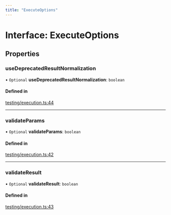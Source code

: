 ```yaml
---
title: "ExecuteOptions"
---
```

# Interface: ExecuteOptions

## Properties

### useDeprecatedResultNormalization

• `Optional` **useDeprecatedResultNormalization**: `boolean`

#### Defined in

[testing/execution.ts:44](https://github.com/coda/packs-sdk/blob/main/testing/execution.ts#L44)

___

### validateParams

• `Optional` **validateParams**: `boolean`

#### Defined in

[testing/execution.ts:42](https://github.com/coda/packs-sdk/blob/main/testing/execution.ts#L42)

___

### validateResult

• `Optional` **validateResult**: `boolean`

#### Defined in

[testing/execution.ts:43](https://github.com/coda/packs-sdk/blob/main/testing/execution.ts#L43)
